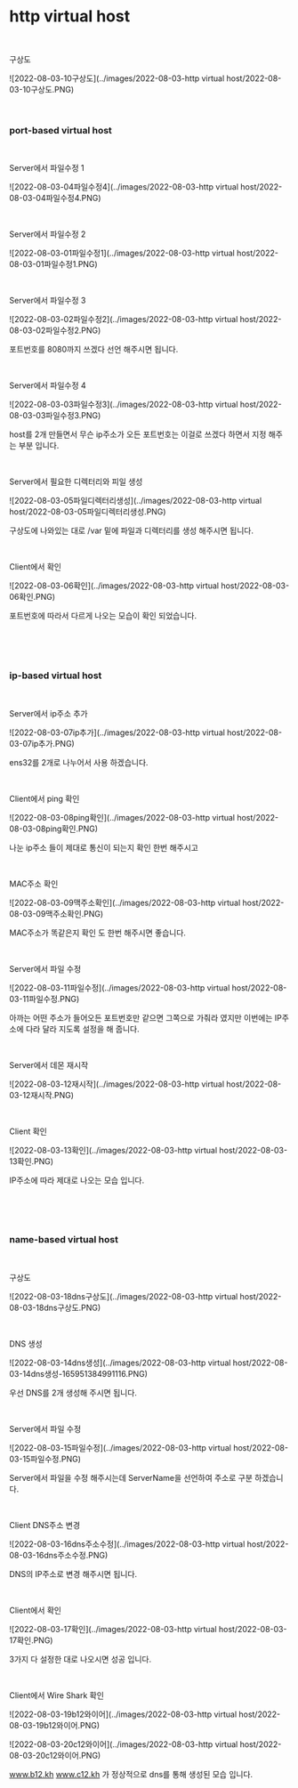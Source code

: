 # http virtual host

<br>

구상도

![2022-08-03-10구상도](../images/2022-08-03-http virtual host/2022-08-03-10구상도.PNG)

<br>

### port-based virtual host

<br>

Server에서 파일수정 1

![2022-08-03-04파일수정4](../images/2022-08-03-http virtual host/2022-08-03-04파일수정4.PNG)

<br>

Server에서 파일수정 2

![2022-08-03-01파일수정1](../images/2022-08-03-http virtual host/2022-08-03-01파일수정1.PNG)

<br>

Server에서 파일수정 3

![2022-08-03-02파일수정2](../images/2022-08-03-http virtual host/2022-08-03-02파일수정2.PNG)

포트번호를 8080까지 쓰겠다 선언 해주시면 됩니다.

<br>

Server에서 파일수정 4

![2022-08-03-03파일수정3](../images/2022-08-03-http virtual host/2022-08-03-03파일수정3.PNG)

host를 2개 만들면서 무슨 ip주소가 오든 포트번호는 이걸로 쓰겠다 하면서 지정 해주는 부분 입니다.

<br>

Server에서 필요한 디렉터리와 피일 생성

![2022-08-03-05파일디렉터리생성](../images/2022-08-03-http virtual host/2022-08-03-05파일디렉터리생성.PNG)

구상도에 나와있는 대로 /var 밑에 파일과 디렉터리를 생성 해주시면 됩니다.

<br>

Client에서 확인

![2022-08-03-06확인](../images/2022-08-03-http virtual host/2022-08-03-06확인.PNG)

포트번호에 따라서 다르게 나오는 모습이 확인 되었습니다.

<br>

<br>

<br>

### ip-based virtual host

<br>

Server에서 ip주소 추가

![2022-08-03-07ip추가](../images/2022-08-03-http virtual host/2022-08-03-07ip추가.PNG)

ens32를 2개로 나누어서 사용 하겠습니다.

<br>

Client에서 ping 확인

![2022-08-03-08ping확인](../images/2022-08-03-http virtual host/2022-08-03-08ping확인.PNG)

나눈 ip주소 들이 제대로 통신이 되는지 확인 한번 해주시고

<br>

MAC주소 확인

![2022-08-03-09맥주소확인](../images/2022-08-03-http virtual host/2022-08-03-09맥주소확인.PNG)

MAC주소가 똑같은지 확인 도 한번 해주시면 좋습니다.

<br>

Server에서 파일 수정

![2022-08-03-11파일수정](../images/2022-08-03-http virtual host/2022-08-03-11파일수정.PNG)

아까는 어떤 주소가 들어오든 포트번호만 같으면 그쪽으로 가줘라 였지만 이번에는 IP주소에 다라 달라 지도록 설정을 해 줍니다.

<br>

Server에서 데몬 재시작

![2022-08-03-12재시작](../images/2022-08-03-http virtual host/2022-08-03-12재시작.PNG)

<br>

Client 확인

![2022-08-03-13확인](../images/2022-08-03-http virtual host/2022-08-03-13확인.PNG)

IP주소에 따라 제대로 나오는 모습 입니다.

<br>

<br>

<br>

### name-based virtual host

<br>

구상도

![2022-08-03-18dns구상도](../images/2022-08-03-http virtual host/2022-08-03-18dns구상도.PNG)

<br>

DNS 생성

![2022-08-03-14dns생성](../images/2022-08-03-http virtual host/2022-08-03-14dns생성-165951384991116.PNG)

우선 DNS를 2개 생성해 주시면 됩니다.

<br>

Server에서 파일 수정

![2022-08-03-15파일수정](../images/2022-08-03-http virtual host/2022-08-03-15파일수정.PNG)

Server에서 파일을 수정 해주시는데 ServerName을 선언하여 주소로 구분 하겠습니다.

<br>

Client DNS주소 변경

![2022-08-03-16dns주소수정](../images/2022-08-03-http virtual host/2022-08-03-16dns주소수정.PNG)

DNS의 IP주소로 변경 해주시면 됩니다.

<br>

Client에서 확인

![2022-08-03-17확인](../images/2022-08-03-http virtual host/2022-08-03-17확인.PNG)

3가지 다 설정한 대로 나오시면 성공 입니다.

<br>

Client에서 Wire Shark 확인

![2022-08-03-19b12와이어](../images/2022-08-03-http virtual host/2022-08-03-19b12와이어.PNG)

![2022-08-03-20c12와이어](../images/2022-08-03-http virtual host/2022-08-03-20c12와이어.PNG)

www.b12.kh   www.c12.kh 가 정상적으로 dns를 통해 생성된 모습 입니다.

<br>

